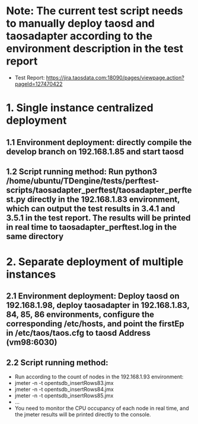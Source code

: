 # Note: The current test script needs to manually deploy taosd and taosadapter according to the environment description in the test report
- Test Report: https://jira.taosdata.com:18090/pages/viewpage.action?pageId=127470422
# 1. Single instance centralized deployment 
## 1.1 Environment deployment: directly compile the develop branch on 192.168.1.85 and start taosd
## 1.2 Script running method: Run python3 /home/ubuntu/TDengine/tests/perftest-scripts/taosadapter_perftest/taosadapter_perftest.py directly in the 192.168.1.83 environment, which can output the test results in 3.4.1 and 3.5.1 in the test report. The results will be printed in real time to taosadapter_perftest.log in the same directory


# 2. Separate deployment of multiple instances
## 2.1 Environment deployment: Deploy taosd on 192.168.1.98, deploy taosadapter in 192.168.1.83, 84, 85, 86 environments, configure the corresponding /etc/hosts, and point the firstEp in /etc/taos/taos.cfg to taosd Address (vm98:6030)
## 2.2 Script running method: 
- Run according to the count of nodes in the 192.168.1.93 environment:
- jmeter -n -t opentsdb_insertRows83.jmx
- jmeter -n -t opentsdb_insertRows84.jmx
- jmeter -n -t opentsdb_insertRows85.jmx
- ...
- You need to monitor the CPU occupancy of each node in real time, and the jmeter results will be printed directly to the console.